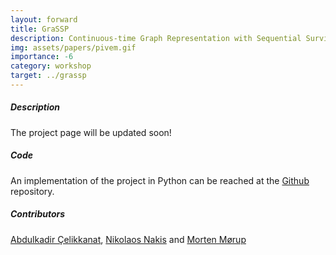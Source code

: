 ```yaml
---
layout: forward
title: GraSSP
description: Continuous-time Graph Representation with Sequential Survival Process
img: assets/papers/pivem.gif
importance: -6
category: workshop
target: ../grassp
---
```



##### **Description**
The project page will be updated soon!

##### **Code**
An implementation of the project in Python can be reached at the [Github](https://github.com/abdcelikkanat/grassp) repository.

##### **Contributors**
[Abdulkadir Çelikkanat](http://abdcelikkanat.github.io/), [Nikolaos Nakis](https://github.com/Nicknakis) and [Morten Mørup](http://www.mortenmorup.dk/)

[//]: # (---)

[//]: # (##### **References**)

[//]: # (A. Çelikkanat, N. Nakis and M. Mørup, [Piecewise-Velocity Model for Learning Continuous-time Dynamic Node Representations]&#40;.&#41;, Proceedings of the First Learning on Graphs Conference &#40;LoG 2022&#41;, PMLR 198:36:1-36:21, December 9–12, 2022.)

